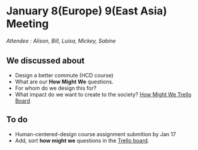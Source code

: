# January 8(Europe) 9(East Asia) Meeting

###### Attendee : Alison, Bill, Luisa, Mickey, Sabine

## We discussed about
* Design a better commute (HCD course)
* What are our **How Might We** questions.
* For whom do we design this for?
* What impact do we want to create to the society?
[How Might We Trello Board](https://trello.com/b/fAOVtFIZ/hcd-outreach)

## To do
* Human-centered-design course assignment submition by Jan 17
* Add, sort **how might we** questions in the [Trello board](https://trello.com/b/fAOVtFIZ/hcd-outreach).
